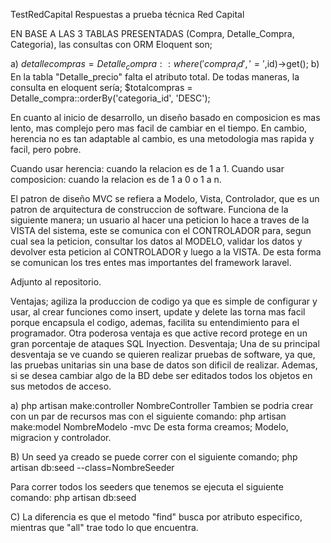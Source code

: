 TestRedCapital
Respuestas a prueba técnica Red Capital

EN BASE A LAS 3 TABLAS PRESENTADAS (Compra, Detalle_Compra, Categoria), las consultas con ORM Eloquent son;

a) $detallecompras=Detalle_compra::where('compra_id','=',$id)->get(); b) En la tabla "Detalle_precio" falta el atributo total. De todas maneras, la consulta en eloquent sería; $totalcompras = Detalle_compra::orderBy('categoria_id', 'DESC');

En cuanto al inicio de desarrollo, un diseño basado en composicion es mas lento, mas complejo pero mas facil de cambiar en el tiempo. En cambio, herencia no es tan adaptable al cambio, es una metodologia mas rapida y facil, pero pobre.

Cuando usar herencia: cuando la relacion es de 1 a 1. Cuando usar composicion: cuando la relacion es de 1 a 0 o 1 a n.

El patron de diseño MVC se refiera a Modelo, Vista, Controlador, que es un patron de arquitectura de construccion de software. Funciona de la siguiente manera; un usuario al hacer una peticion lo hace a traves de la VISTA del sistema, este se comunica con el CONTROLADOR para, segun cual sea la peticion, consultar los datos al MODELO, validar los datos y devolver esta peticion al CONTROLADOR y luego a la VISTA. De esta forma se comunican los tres entes mas importantes del framework laravel.

Adjunto al repositorio.

Ventajas; agiliza la produccion de codigo ya que es simple de configurar y usar, al crear funciones como insert, update y delete las torna mas facil porque encapsula el codigo, ademas, facilita su entendimiento para el programador. Otra poderosa ventaja es que active record protege en un gran porcentaje de ataques SQL Inyection. Desventaja; Una de su principal desventaja se ve cuando se quieren realizar pruebas de software, ya que, las pruebas unitarias sin una base de datos son dificil de realizar. Ademas, si se desea cambiar algo de la BD debe ser editados todos los objetos en sus metodos de acceso.

a) php artisan make:controller NombreController Tambien se podria crear con un par de recursos mas con el siguiente comando: php artisan make:model NombreModelo -mvc De esta forma creamos; Modelo, migracion y controlador.

B) Un seed ya creado se puede correr con el siguiente comando; php artisan db:seed --class=NombreSeeder

Para correr todos los seeders que tenemos se ejecuta el siguiente comando: php artisan db:seed

C) La diferencia es que el metodo "find" busca por atributo especifico, mientras que "all" trae todo lo que encuentra.
